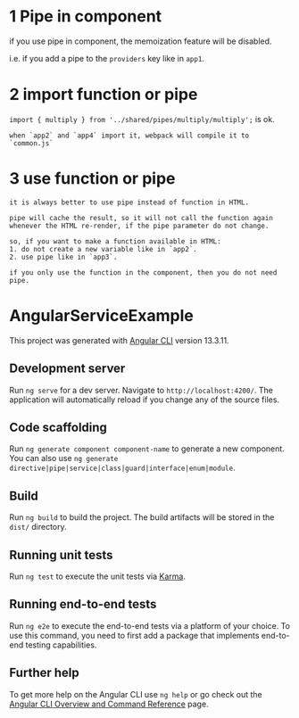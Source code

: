 # 1 Pipe in component

if you use pipe in component, the memoization feature will be disabled.

i.e. if you add a pipe to the `providers` key like in `app1`.

# 2 import function or pipe

`import { multiply } from '../shared/pipes/multiply/multiply';` is ok.

    when `app2` and `app4` import it, webpack will compile it to `common.js`
    
# 3 use function or pipe

    it is always better to use pipe instead of function in HTML.

    pipe will cache the result, so it will not call the function again whenever the HTML re-render, if the pipe parameter do not change.

    so, if you want to make a function available in HTML:
    1. do not create a new variable like in `app2`.
    2. use pipe like in `app3`.

    if you only use the function in the component, then you do not need pipe.

# AngularServiceExample

This project was generated with [Angular CLI](https://github.com/angular/angular-cli) version 13.3.11.

## Development server

Run `ng serve` for a dev server. Navigate to `http://localhost:4200/`. The application will automatically reload if you change any of the source files.

## Code scaffolding

Run `ng generate component component-name` to generate a new component. You can also use `ng generate directive|pipe|service|class|guard|interface|enum|module`.

## Build

Run `ng build` to build the project. The build artifacts will be stored in the `dist/` directory.

## Running unit tests

Run `ng test` to execute the unit tests via [Karma](https://karma-runner.github.io).

## Running end-to-end tests

Run `ng e2e` to execute the end-to-end tests via a platform of your choice. To use this command, you need to first add a package that implements end-to-end testing capabilities.

## Further help

To get more help on the Angular CLI use `ng help` or go check out the [Angular CLI Overview and Command Reference](https://angular.io/cli) page.
